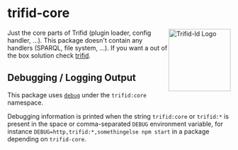 # trifid-core

<img src="https://cdn.rawgit.com/zazuko/trifid/master/logo.svg" width="140px" height="140px" align="right" alt="Trifid-ld Logo"/>

Just the core parts of Trifid (plugin loader, config handler, ...).
This package doesn't contain any handlers (SPARQL, file system, ...).
If you want a out of the box solution check [trifid](https://www.npmjs.com/package/trifid/).

## Debugging / Logging Output

This package uses [`debug`](https://www.npmjs.com/package/debug) under the `trifid:core` namespace.

Debugging information is printed when the string `trifid:core` or `trifid:*` is present in the space or comma-separated `DEBUG` environment variable, for instance `DEBUG=http,trifid:*,somethingelse npm start` in a package depending on `trifid-core`.
